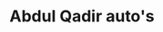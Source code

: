 ---
title: "Abdul Qadir auto's"
url: /karachi/abdul-qadir-autos-r4cj-93v-chakra-goth-sector-40-a-korang/
shop: shop
---
